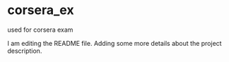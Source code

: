 # corsera_ex
used for corsera exam

I am editing the README file. Adding some more details about the project description.

